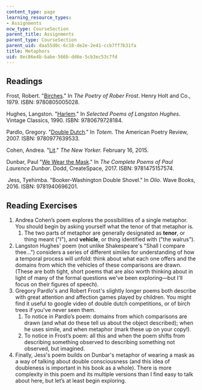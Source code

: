 ```yaml
---
content_type: page
learning_resource_types:
- Assignments
ocw_type: CourseSection
parent_title: Assignments
parent_type: CourseSection
parent_uid: daa55d0c-6c18-de2e-2e41-ccb7ff7b31fa
title: Metaphors
uid: 8ec86e4b-babe-566b-dd6e-5cb3ec53c7fd
---
```


Readings
--------

Frost, Robert. "[Birches](https://www.poetryfoundation.org/poems/44260/birches)." In _The Poetry of Rober Frost_. Henry Holt and Co., 1979. ISBN: 9780805005028.

Hughes, Langston. "[Harlem](https://www.poetryfoundation.org/poems/46548/harlem)." In _Selected Poems of Langston Hughes_. Vintage Classics, 1990. ISBN: 9780679728184.

Pardlo, Gregory. "[Double Dutch](https://www.poetryfoundation.org/poems/54804/double-dutch)." In _Totem_. The American Poetry Review, 2007. ISBN: 9780977639533.

Cohen, Andrea. "[Lit](https://www.newyorker.com/magazine/2015/02/16/lit-2)." _The New Yorker._ February 16, 2015.

Dunbar, Paul "[We Wear the Mask](https://www.poetryfoundation.org/poems/44203/we-wear-the-mask)." In _The Complete Poems of Paul Laurence Dunbar_. Dodd, CreateSpace, 2017. ISBN: 9781475157574.

 Jess, Tyehimba. "Booker-Washington Double Shovel." In _Olio_. Wave Books, 2016. ISBN: 9781940696201.

Reading Exercises
-----------------

1.  Andrea Cohen’s poem explores the possibilities of a single metaphor. You should begin by asking yourself what the tenor of that metaphor is.
    1.  The two parts of metaphor are generally designated as **tenor**, or thing meant ("I"), and **vehicle**, or thing identified with ("the walrus").
2.  Langston Hughes' poem (not unlike Shakespeare's "Shall I compare thee…") considers a series of different similes for understanding of how a temporal process will unfold: think about what each one offers and the domains from which the vehicles of these comparisons are drawn. (These are both tight, short poems that are also worth thinking about in light of many of the formal questions we've been exploring—but I'll focus on their figures of speech).
3.  Gregory Pardlo's and Robert Frost's slightly longer poems both describe with great attention and affection games played by children. You might find it useful to google video of double dutch competitions, or of birch trees if you've never seen them.
    1.  To notice in Pardlo’s poem: domains from which comparisons are drawn (and what do these tell us about the object described); when he uses simile, and when metaphor (mark these up on your copy!).
    2.  To notice in Frost’s poem: all this and when the poem shifts from describing something observed to describing something not observed, but imagined.
4.  Finally, Jess's poem builds on Dunbar's metaphor of wearing a mask as a way of talking about double consciousness (and this idea of doubleness is important in his book as a whole). There is more complexity in this poem and its multiple versions than I find easy to talk about here, but let’s at least begin exploring.